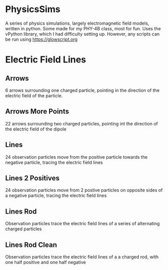 # PhysicsSims
A series of physics simulations, largely electromagnetic field models, written in python. Some made for my PHY-4B class, most for fun. 
Uses the vPython library, which I had difficulty setting up. However, any scripts can be run using https://glowscript.org

# Electric Field Lines
## Arrows
6 arrows surrounding one charged particle, pointing in the direction of the electric field of the particle.
## Arrows More Points
22 arrows surrounding two charged particles, pointing int the direction of the electric field of the dipole
## Lines
24 observation particles move from the positive particle towards the negative particle, tracing the electric field lines
## Lines 2 Positives
24 observation particles move from 2 postive particles on opposite sides of a negative particle, tracing the electric field lines
## Lines Rod
Observation particles trace the electric field lines of a series of alternating charged particles
## Lines Rod Clean
Observation particles trace the electric field lines of a a charged rod, with one half positive and one half negative 
